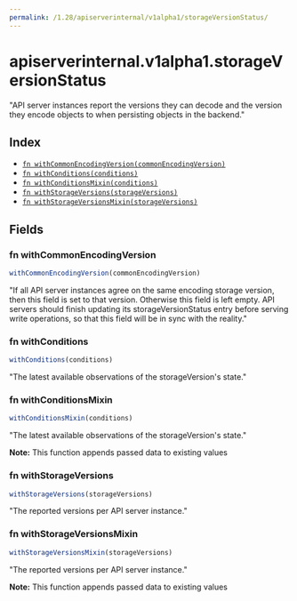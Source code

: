 ```yaml
---
permalink: /1.28/apiserverinternal/v1alpha1/storageVersionStatus/
---
```


# apiserverinternal.v1alpha1.storageVersionStatus

"API server instances report the versions they can decode and the version they encode objects to when persisting objects in the backend."

## Index

* [`fn withCommonEncodingVersion(commonEncodingVersion)`](#fn-withcommonencodingversion)
* [`fn withConditions(conditions)`](#fn-withconditions)
* [`fn withConditionsMixin(conditions)`](#fn-withconditionsmixin)
* [`fn withStorageVersions(storageVersions)`](#fn-withstorageversions)
* [`fn withStorageVersionsMixin(storageVersions)`](#fn-withstorageversionsmixin)

## Fields

### fn withCommonEncodingVersion

```ts
withCommonEncodingVersion(commonEncodingVersion)
```

"If all API server instances agree on the same encoding storage version, then this field is set to that version. Otherwise this field is left empty. API servers should finish updating its storageVersionStatus entry before serving write operations, so that this field will be in sync with the reality."

### fn withConditions

```ts
withConditions(conditions)
```

"The latest available observations of the storageVersion's state."

### fn withConditionsMixin

```ts
withConditionsMixin(conditions)
```

"The latest available observations of the storageVersion's state."

**Note:** This function appends passed data to existing values

### fn withStorageVersions

```ts
withStorageVersions(storageVersions)
```

"The reported versions per API server instance."

### fn withStorageVersionsMixin

```ts
withStorageVersionsMixin(storageVersions)
```

"The reported versions per API server instance."

**Note:** This function appends passed data to existing values